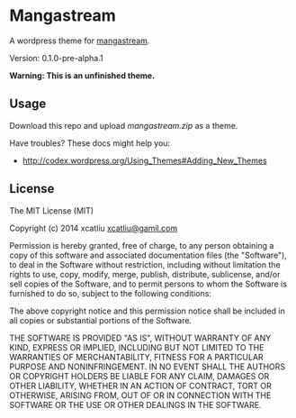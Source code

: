 Mangastream
===========

A wordpress theme for [mangastream](http://mangastream.com/).

Version: 0.1.0-pre-alpha.1

**Warning: This is an unfinished theme.**


Usage
-----

Download this repo and upload *mangastream.zip* as a theme.

Have troubles? These docs might help you:

- http://codex.wordpress.org/Using_Themes#Adding_New_Themes

License
-------

The MIT License (MIT)

Copyright (c) 2014 xcatliu <xcatliu@gamil.com>

Permission is hereby granted, free of charge, to any person obtaining a copy
of this software and associated documentation files (the "Software"), to deal
in the Software without restriction, including without limitation the rights
to use, copy, modify, merge, publish, distribute, sublicense, and/or sell
copies of the Software, and to permit persons to whom the Software is
furnished to do so, subject to the following conditions:

The above copyright notice and this permission notice shall be included in
all copies or substantial portions of the Software.

THE SOFTWARE IS PROVIDED "AS IS", WITHOUT WARRANTY OF ANY KIND, EXPRESS OR
IMPLIED, INCLUDING BUT NOT LIMITED TO THE WARRANTIES OF MERCHANTABILITY,
FITNESS FOR A PARTICULAR PURPOSE AND NONINFRINGEMENT. IN NO EVENT SHALL THE
AUTHORS OR COPYRIGHT HOLDERS BE LIABLE FOR ANY CLAIM, DAMAGES OR OTHER
LIABILITY, WHETHER IN AN ACTION OF CONTRACT, TORT OR OTHERWISE, ARISING FROM,
OUT OF OR IN CONNECTION WITH THE SOFTWARE OR THE USE OR OTHER DEALINGS IN
THE SOFTWARE.

